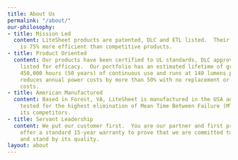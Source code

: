 ```yaml
---
title: About Us
permalink: "/about/"
our-philosophy:
- title: Mission Led
  content: LiteSheet products are patented, DLC and ETL listed.  Their patented technology
    is 75% more efficient than competitive products.
- title: Product Oriented
  content: Our products have been certified to UL standards, DLC approved and ETL
    listed for efficacy.  Our portfolio has an estimated lifetime of greater than
    450,000 hours (50 years) of continuous use and runs at 140 lumens per watt.  This
    reduces annual power costs by more than 50% with no replacement or maintenance
    costs.
- title: American Manufactured
  content: Based in Forest, VA, LiteSheet is manufactured in the USA and has been
    tested for the highest elimination of Mean Time Between Failure (MTBF) against
    its competitors.
- title: Servant Leadership
  content: We put our customer first.  You are our partner and first priority.  We
    offer a standard 15-year warranty to prove that we are committed to our products
    and stand by its quality.
layout: about
---
```


